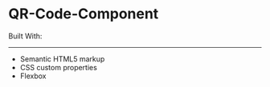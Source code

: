 # QR-Code-Component
Built With:
__________________________________________________________________________________________________________________________________________
- Semantic HTML5 markup
- CSS custom properties
- Flexbox
